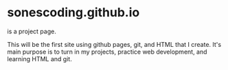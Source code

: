 # sonescoding.github.io

is a project page.

This will be the first site using github pages, git, and HTML that I create. It's main purpose is to turn in my projects, practice web development, and learning HTML and git.
